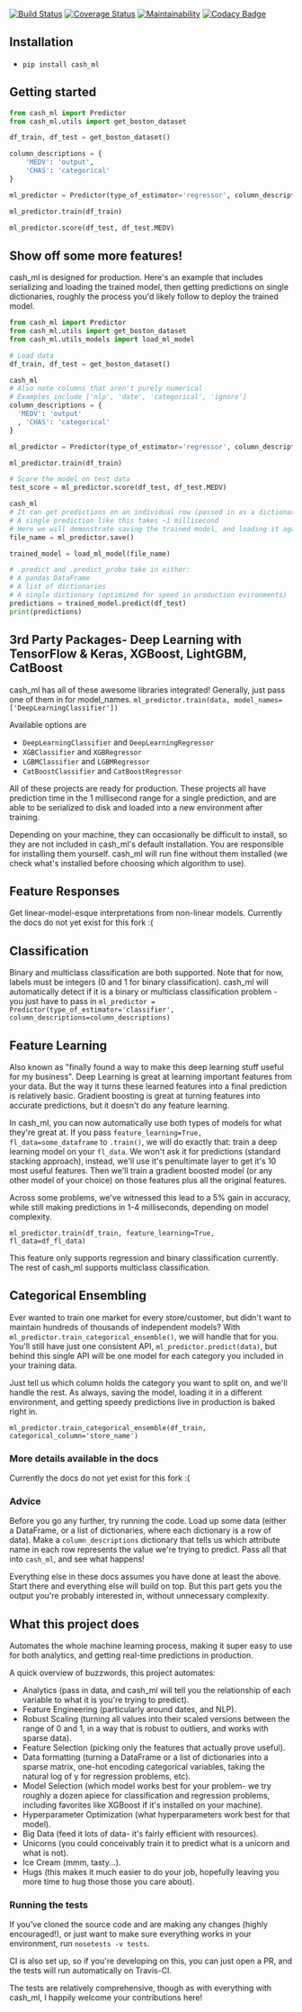 [![Build Status](https://travis-ci.org/above-c-level/cash_ml.svg?branch=master)](https://travis-ci.org/above-c-level/cash_ml)
[![Coverage Status](https://coveralls.io/repos/github/above-c-level/cash_ml/badge.svg?branch=master)](https://coveralls.io/github/above-c-level/cash_ml?branch=master)
[![Maintainability](https://api.codeclimate.com/v1/badges/7ff379c1c9a44db0ba83/maintainability)](https://codeclimate.com/github/above-c-level/cash_ml/maintainability)
[![Codacy Badge](https://api.codacy.com/project/badge/Grade/d78d22630479478b8d8d26a89481d996)](https://app.codacy.com/app/above-c-level/cash_ml?utm_source=github.com&utm_medium=referral&utm_content=above-c-level/cash_ml&utm_campaign=Badge_Grade_Dashboard)

<!-- Stars badge?! -->

## Installation

- `pip install cash_ml`

## Getting started

```python
from cash_ml import Predictor
from cash_ml.utils import get_boston_dataset

df_train, df_test = get_boston_dataset()

column_descriptions = {
    'MEDV': 'output',
    'CHAS': 'categorical'
}

ml_predictor = Predictor(type_of_estimator='regressor', column_descriptions=column_descriptions)

ml_predictor.train(df_train)

ml_predictor.score(df_test, df_test.MEDV)
```

## Show off some more features!

cash_ml is designed for production. Here's an example that includes serializing and loading the trained model, then getting predictions on single dictionaries, roughly the process you'd likely follow to deploy the trained model.

```python
from cash_ml import Predictor
from cash_ml.utils import get_boston_dataset
from cash_ml.utils_models import load_ml_model

# Load data
df_train, df_test = get_boston_dataset()

cash_ml
# Also note columns that aren't purely numerical
# Examples include ['nlp', 'date', 'categorical', 'ignore']
column_descriptions = {
  'MEDV': 'output'
  , 'CHAS': 'categorical'
}

ml_predictor = Predictor(type_of_estimator='regressor', column_descriptions=column_descriptions)

ml_predictor.train(df_train)

# Score the model on test data
test_score = ml_predictor.score(df_test, df_test.MEDV)

cash_ml
# It can get predictions on an individual row (passed in as a dictionary)
# A single prediction like this takes ~1 millisecond
# Here we will demonstrate saving the trained model, and loading it again
file_name = ml_predictor.save()

trained_model = load_ml_model(file_name)

# .predict and .predict_proba take in either:
# A pandas DataFrame
# A list of dictionaries
# A single dictionary (optimized for speed in production evironments)
predictions = trained_model.predict(df_test)
print(predictions)
```

## 3rd Party Packages- Deep Learning with TensorFlow & Keras, XGBoost, LightGBM, CatBoost

cash_ml has all of these awesome libraries integrated!
Generally, just pass one of them in for model_names.
`ml_predictor.train(data, model_names=['DeepLearningClassifier'])`

Available options are
- `DeepLearningClassifier` and `DeepLearningRegressor`
- `XGBClassifier` and `XGBRegressor`
- `LGBMClassifier` and `LGBMRegressor`
- `CatBoostClassifier` and `CatBoostRegressor`

All of these projects are ready for production. These projects all have prediction time in the 1 millisecond range for a single prediction, and are able to be serialized to disk and loaded into a new environment after training.

Depending on your machine, they can occasionally be difficult to install, so they are not included in cash_ml's default installation. You are responsible for installing them yourself. cash_ml will run fine without them installed (we check what's installed before choosing which algorithm to use).


## Feature Responses
Get linear-model-esque interpretations from non-linear models. Currently the docs do not yet exist for this fork :(


## Classification

Binary and multiclass classification are both supported. Note that for now, labels must be integers (0 and 1 for binary classification). cash_ml will automatically detect if it is a binary or multiclass classification problem - you just have to pass in `ml_predictor = Predictor(type_of_estimator='classifier', column_descriptions=column_descriptions)`


## Feature Learning

Also known as "finally found a way to make this deep learning stuff useful for my business". Deep Learning is great at learning important features from your data. But the way it turns these learned features into a final prediction is relatively basic. Gradient boosting is great at turning features into accurate predictions, but it doesn't do any feature learning.

In cash_ml, you can now automatically use both types of models for what they're great at. If you pass `feature_learning=True, fl_data=some_dataframe` to `.train()`, we will do exactly that: train a deep learning model on your `fl_data`. We won't ask it for predictions (standard stacking approach), instead, we'll use it's penultimate layer to get it's 10 most useful features. Then we'll train a gradient boosted model (or any other model of your choice) on those features plus all the original features.

Across some problems, we've witnessed this lead to a 5% gain in accuracy, while still making predictions in 1-4 milliseconds, depending on model complexity.

`ml_predictor.train(df_train, feature_learning=True, fl_data=df_fl_data)`

This feature only supports regression and binary classification currently. The rest of cash_ml supports multiclass classification.

## Categorical Ensembling

Ever wanted to train one market for every store/customer, but didn't want to maintain hundreds of thousands of independent models? With `ml_predictor.train_categorical_ensemble()`, we will handle that for you. You'll still have just one consistent API, `ml_predictor.predict(data)`, but behind this single API will be one model for each category you included in your training data.

Just tell us which column holds the category you want to split on, and we'll handle the rest. As always, saving the model, loading it in a different environment, and getting speedy predictions live in production is baked right in.

`ml_predictor.train_categorical_ensemble(df_train, categorical_column='store_name')`


### More details available in the docs

Currently the docs do not yet exist for this fork :(


### Advice

Before you go any further, try running the code. Load up some data (either a DataFrame, or a list of dictionaries, where each dictionary is a row of data). Make a `column_descriptions` dictionary that tells us which attribute name in each row represents the value we're trying to predict. Pass all that into `cash_ml`, and see what happens!

Everything else in these docs assumes you have done at least the above. Start there and everything else will build on top. But this part gets you the output you're probably interested in, without unnecessary complexity.


## What this project does

Automates the whole machine learning process, making it super easy to use for both analytics, and getting real-time predictions in production.

A quick overview of buzzwords, this project automates:

- Analytics (pass in data, and cash_ml will tell you the relationship of each variable to what it is you're trying to predict).
- Feature Engineering (particularly around dates, and NLP).
- Robust Scaling (turning all values into their scaled versions between the range of 0 and 1, in a way that is robust to outliers, and works with sparse data).
- Feature Selection (picking only the features that actually prove useful).
- Data formatting (turning a DataFrame or a list of dictionaries into a sparse matrix, one-hot encoding categorical variables, taking the natural log of y for regression problems, etc).
- Model Selection (which model works best for your problem- we try roughly a dozen apiece for classification and regression problems, including favorites like XGBoost if it's installed on your machine).
- Hyperparameter Optimization (what hyperparameters work best for that model).
- Big Data (feed it lots of data- it's fairly efficient with resources).
- Unicorns (you could conceivably train it to predict what is a unicorn and what is not).
- Ice Cream (mmm, tasty...).
- Hugs (this makes it much easier to do your job, hopefully leaving you more time to hug those those you care about).


### Running the tests

If you've cloned the source code and are making any changes (highly encouraged!), or just want to make sure everything works in your environment, run
`nosetests -v tests`.

CI is also set up, so if you're developing on this, you can just open a PR, and the tests will run automatically on Travis-CI.

The tests are relatively comprehensive, though as with everything with cash_ml, I happily welcome your contributions here!
